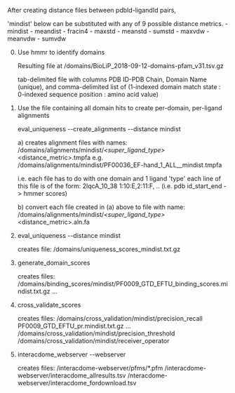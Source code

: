 After creating distance files between pdbId-ligandId pairs,

'mindist' below can be substituted with any of 9 possible distance metrics.
    - mindist
    - meandist
    - fracin4
    - maxstd
    - meanstd
    - sumstd
    - maxvdw
    - meanvdw
    - sumvdw

0. Use hmmr to identify domains

    Resulting file at /domains/BioLiP_2018-09-12-domains-pfam_v31.tsv.gz

    tab-delimited file with columns PDB ID-PDB Chain, Domain Name (unique), and
    comma-delimited list of (1-indexed domain match state : 0-indexed sequence position : amino acid value)

1. Use the file containing all domain hits to create per-domain, per-ligand alignments

    eval_uniqueness --create_alignments --distance mindist

    a) creates alignment files with names:
    /domains/alignments/mindist/<domain>_<super_ligand_type>_<distance_metric>.tmpfa
    e.g.
    /domains/alignments/mindist/PF00036_EF-hand_1_ALL__mindist.tmpfa

    i.e. each file has to do with one domain and 1 ligand 'type'
    each line of this file is of the form:
        2lqcA_10_38  1:10:E,2:11:F, ..
        (i.e. pdb id_start_end -> hmmer scores)

    b) convert each file created in (a) above to file with name:
    /domains/alignments/mindist/<domain>_<super_ligand_type>_<distance_metric>.aln.fa

2. eval_uniqueness --distance mindist

    creates file:
    /domains/uniqueness_scores_mindist.txt.gz

3. generate_domain_scores

    creates files:
    /domains/binding_scores/mindist/PF0009_GTD_EFTU_binding_scores.mindist.txt.gz
    ...

4. cross_validate_scores

    creates files:
    /domains/cross_validation/mindist/precision_recall
        PF0009_GTD_EFTU_pr.mindist.txt.gz
        ...
    /domains/cross_validation/mindist/precision_threshold
    /domains/cross_validation/mindist/receiver_operator

5. interacdome_webserver --webserver

    creates files:
    /interacdome-webserver/pfms/*.pfm
    /interacdome-webserver/interacdome_allresults.tsv
    /nteracdome-webserver/interacdome_fordownload.tsv


